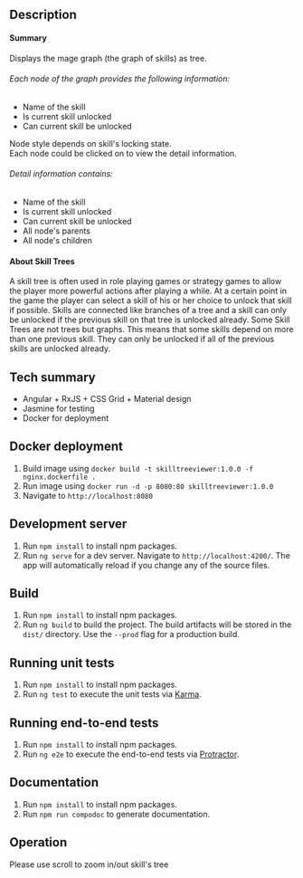 ## Description
#### Summary
Displays the mage graph (the graph of skills) as tree. 

###### Each node of the graph provides the following information:
* Name of the skill
* Is current skill unlocked
* Can current skill be unlocked

Node style depends on skill's locking state. <br />
Each node could be clicked on to view the detail information. <br />
###### Detail information contains:
* Name of the skill
* Is current skill unlocked
* Can current skill be unlocked
* All node's parents
* All node's children

#### About Skill Trees
A skill tree is often used in role playing games or strategy games to allow the player more powerful actions after playing a while. At a certain point in the game the player can select a skill of his or her choice to unlock that skill if possible. Skills are connected like branches of a tree and a skill can only be unlocked if the previous skill on that tree is unlocked already.
Some Skill Trees are not trees but graphs. This means that some skills depend on more than one previous skill. They can only be unlocked if all of the previous skills are unlocked already.

## Tech summary

* Angular + RxJS + CSS Grid + Material design
* Jasmine for testing
* Docker for deployment

## Docker deployment

1) Build image using `docker build -t skilltreeviewer:1.0.0 -f nginx.dockerfile .` <br/>
2) Run image using `docker run -d -p 8080:80 skilltreeviewer:1.0.0` <br/>
3) Navigate to `http://localhost:8080`

## Development server

1) Run `npm install` to install npm packages. <br/>
2) Run `ng serve` for a dev server. Navigate to `http://localhost:4200/`. The app will automatically reload if you change any of the source files.

## Build

1) Run `npm install` to install npm packages. <br/>
2) Run `ng build` to build the project. The build artifacts will be stored in the `dist/` directory. Use the `--prod` flag for a production build.

## Running unit tests

1) Run `npm install` to install npm packages. <br/>
2) Run `ng test` to execute the unit tests via [Karma](https://karma-runner.github.io).

## Running end-to-end tests

1) Run `npm install` to install npm packages. <br/>
2) Run `ng e2e` to execute the end-to-end tests via [Protractor](http://www.protractortest.org/).

## Documentation

1) Run `npm install` to install npm packages. <br/>
2) Run `npm run compodoc` to generate documentation.

## Operation

Please use scroll to zoom in/out skill's tree
